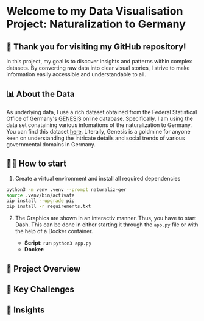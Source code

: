# Welcome to my Data Visualisation Project: Naturalization to Germany

## 🌟 Thank you for visiting my GitHub repository!
In this project, my goal is to discover insights and patterns within complex datasets. By converting raw data into clear visual stories, I strive to make information easily accessible and understandable to all.

## 📊 About the Data 
As underlying data, I use a rich dataset obtained from the Federal Statistical Office of Germany's [GENESIS](https://www-genesis.destatis.de/genesis/online) online database. Specifically, I am using the data set conataining various infomations of the naturalization to Germany. You can find this dataset [here](https://www-genesis.destatis.de/genesis//online?operation=table&code=12511-0014&bypass=true&levelindex=1&levelid=1710171917348#abreadcrumb). Literally, Genesis is a goldmine for anyone keen on understanding the intricate details and social trends of various governmental domains in Germany.


## 💪🏻 How to start

1) Create a virtual environment and install all required dependencies
``` Bash
python3 -m venv .venv --prompt naturaliz-ger
source .venv/bin/activate
pip install --upgrade pip
pip install -r requirements.txt
```

2) The Graphics are shown in an interactiv manner. Thus, you have to start Dash. This can be done in either starting it through the `app.py` file or with the help of a Docker container.
    
    - **Script:** run `python3 app.py`
    - **Docker:**

## 📝 Project Overview

## 🌟 Key Challenges

## 🔎 Insights



